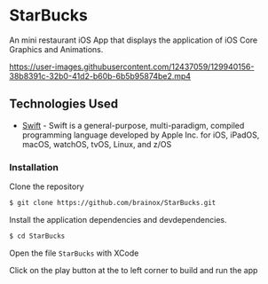 # StarBucks
An mini restaurant iOS App that displays the application of iOS Core Graphics and Animations. 

https://user-images.githubusercontent.com/12437059/129940156-38b8391c-32b0-41d2-b60b-6b5b95874be2.mp4

## Technologies Used

* [Swift](https://developer.apple.com/swift/) - Swift is a general-purpose, multi-paradigm, compiled programming language developed by Apple Inc. for iOS, iPadOS, macOS, watchOS, tvOS, Linux, and z/OS

### Installation

Clone the repository
```sh
$ git clone https://github.com/brainox/StarBucks.git
```

Install the application dependencies and devdependencies.

```sh
$ cd StarBucks
```

Open the file `StarBucks` with XCode

Click on the play button at the to left corner to build and run the app

